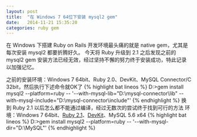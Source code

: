 ```yaml
---
layout: post
title:  "在 Windows 7 64位下安装 mysql2 gem"
date:   2014-11-21 15:35:20
categories: ruby gem
---
```


在 Windows 下搭建 Ruby on Rails 开发环境最头痛的就是 native gem，尤其是每次安装 mysql2 都要折腾好久。
今天将 Ruby 升级到 2.1 之后发现之前的 mysql2 gem 安装方法已经无效，经过坚持不懈的努力终于安装成功，特此记录以加强记忆。

之前的安装环境：Windows 7 64bit、Ruby 2.0、DevKit、MySQL Connector/C 32bit，然后执行下述命令就OK了
{% highlight bat lineos %}
D:\>gem install mysql2 --platform=ruby -- '--with-mysql-lib="D:\mysql-connector\lib" --with-mysql-include="D:\mysql-connector\include"'
{% endhighlight %}
换到 Ruby 2.1 以后怎么都不能通过编译，经过无数次的尝试终于找到可行的方法
环境：Windows 7 64bit、[Ruby 2.1](http://dl.bintray.com/oneclick/rubyinstaller/rubyinstaller-2.1.5-x64.exe?direct)、[DevKit](http://cdn.rubyinstaller.org/archives/devkits/DevKit-mingw64-64-4.7.2-20130224-1432-sfx.exe)、MySQL 5.6 x64
{% highlight bat lineos %}
D:\>gem install mysql2 --platform=ruby -- '--with-mysql-dir="D:\MySQL"'
{% endhighlight %}
